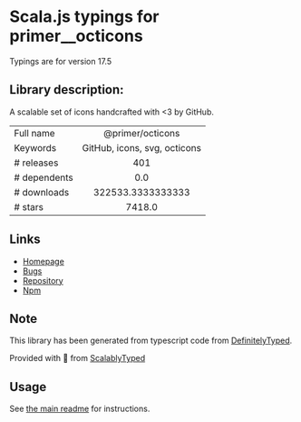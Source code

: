 
# Scala.js typings for primer__octicons

Typings are for version 17.5

## Library description:
A scalable set of icons handcrafted with <3 by GitHub.

|                    |                 |
| ------------------ | :-------------: |
| Full name          | @primer/octicons |
| Keywords           | GitHub, icons, svg, octicons |
| # releases         | 401 |
| # dependents       | 0.0 |
| # downloads        | 322533.3333333333 |
| # stars            | 7418.0 |

## Links
- [Homepage](https://primer.style/octicons)
- [Bugs](https://github.com/primer/octicons/issues)
- [Repository](https://github.com/primer/octicons)
- [Npm](https://www.npmjs.com/package/%40primer%2Focticons)
    


## Note
This library has been generated from typescript code from [DefinitelyTyped](https://definitelytyped.org).

Provided with :purple_heart: from [ScalablyTyped](https://github.com/oyvindberg/ScalablyTyped)

## Usage
See [the main readme](../../readme.md) for instructions.


